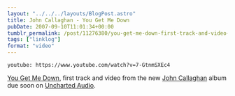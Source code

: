 ```yaml
---
layout: "../../../layouts/BlogPost.astro"
title: John Callaghan - You Get Me Down
pubDate: 2007-09-10T11:01:34+00:00
tumblr_permalink: /post/11276380/you-get-me-down-first-track-and-video-from-the
tags: ["linklog"]
format: "video"
---
```


`youtube: https://www.youtube.com/watch?v=7-GtnmSXEc4`

[You Get Me Down][1], first track and video from the new [John Callaghan][2] album due soon on [Uncharted Audio][3].

[1]: https://www.youtube.com/watch?v=7-GtnmSXEc4
[2]: http://www.johncallaghan.co.uk/
[3]: http://www.unchartedaudio.com/
